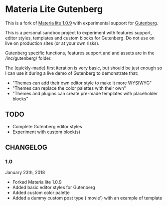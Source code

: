 # Materia Lite Gutenberg
This is a fork of [Materia lite 1.0.9](https://github.com/iceablemedia/materia-lite) with experimental support for [Gutenberg](https://github.com/WordPress/gutenberg).

This is a personal sandbox project to experiment with features support, editor styles, templates and custom blocks for Gutenberg. Do not use on live on production sites (or at your own risks).

Gutenberg specific functions, features support and and assets are in the /inc/gutenberg/ folder.

The (quickly-made) first iteration is very basic, but should be just enough so I can use it during a live demo of Gutenberg to demonstrate that:
* "Themes can add their own editor style to make it more WYSIWYG"  
* "Themes can replace the color palettes with their own"  
* "Themes and plugins can create pre-made templates with placeholder blocks"  

## TODO

* Complete Gutenberg editor styles  
* Experiment with custom block(s)  

## CHANGELOG

### 1.0  
January 23th, 2018  
* Forked Materia lite 1.0.9  
* Added basic editor styles for Gutenberg  
* Added custom color palette  
* Added a dummy custom post type ('movie') with an example of template  

